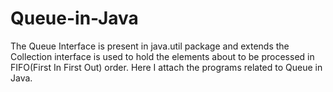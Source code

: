 # Queue-in-Java
The Queue Interface is present in java.util package and extends the Collection interface is used to hold the elements about to be processed in FIFO(First In First Out) order. Here I attach the programs related to Queue in Java.
